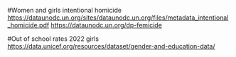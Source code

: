 #Women and girls intentional homicide
https://dataunodc.un.org/sites/dataunodc.un.org/files/metadata_intentional_homicide.pdf
https://dataunodc.un.org/dp-femicide

#Out of school rates 2022 girls
https://data.unicef.org/resources/dataset/gender-and-education-data/


